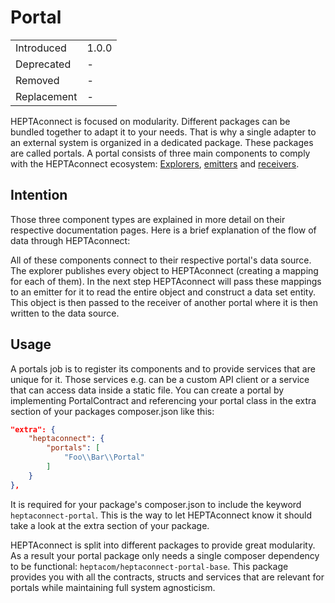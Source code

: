 # Portal

|             |       |
| ----------- | ----- |
| Introduced  | 1.0.0 |
| Deprecated  | -     |
| Removed     | -     |
| Replacement | -     |

HEPTAconnect is focused on modularity.
Different packages can be bundled together to adapt it to your needs.
That is why a single adapter to an external system is organized in a dedicated package.
These packages are called portals.
A portal consists of three main components to comply with the HEPTAconnect ecosystem: [Explorers](./002-explorer.md), [emitters](./003-emitter.md) and [receivers](./004-receiver.md).

## Intention

Those three component types are explained in more detail on their respective documentation pages.
Here is a brief explanation of the flow of data through HEPTAconnect:

All of these components connect to their respective portal's data source.
The explorer publishes every object to HEPTAconnect (creating a mapping for each of them).
In the next step HEPTAconnect will pass these mappings to an emitter for it to read the entire object and construct a data set entity.
This object is then passed to the receiver of another portal where it is then written to the data source.

## Usage

A portals job is to register its components and to provide services that are unique for it.
Those services e.g. can be a custom API client or a service that can access data inside a static file.
You can create a portal by implementing PortalContract and referencing your portal class in the extra section of your packages composer.json like this:

```json
"extra": {
    "heptaconnect": {
        "portals": [
            "Foo\\Bar\\Portal"
        ]
    }
},
```

It is required for your package's composer.json to include the keyword `heptaconnect-portal`.
This is the way to let HEPTAconnect know it should take a look at the extra section of your package.

HEPTAconnect is split into different packages to provide great modularity.
As a result your portal package only needs a single composer dependency to be functional: `heptacom/heptaconnect-portal-base`.
This package provides you with all the contracts, structs and services that are relevant for portals while maintaining full system agnosticism.

